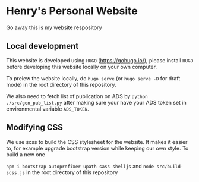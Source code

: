 # Henry's Personal Website

Go away this is my website respository

## Local development

This website is developed using ``HUGO`` (https://gohugo.io/), please install ``HUGO`` before developing this website locally on your own computer.

To preiew the website locally, do ``hugo serve`` (or ``hugo serve -D`` for draft mode) in the root directory of this repository.

We also need to fetch list of publication on ADS by ``python ./src/gen_pub_list.py`` after making sure your have your ADS token set in environmental variable ``ADS_TOKEN``.

## Modifying CSS

We use scss to build the CSS stylesheet for the website. It makes it easier to, for example upgrade bootstrap version while keeping our own style. To build a new one

``npm i bootstrap autoprefixer upath sass shelljs`` and ``node src/build-scss.js`` in the root directory of this repository
